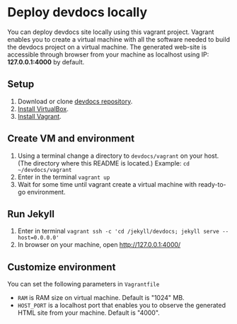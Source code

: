 # Deploy devdocs locally

You can deploy devdocs site locally using this vagrant project. Vagrant enables you to create a virtual machine with all the software needed to build the devdocs project on a virtual machine. The generated web-site is accessible through browser from your machine as localhost using IP: **127.0.0.1:4000** by default.

## Setup

1. Download or clone [devdocs repository](https://github.com/magento/devdocs).
2. [Install VirtualBox](https://www.virtualbox.org/wiki/Downloads). 
3. [Install Vagrant](https://www.vagrantup.com/).

## Create VM and environment 

1. Using a terminal change a directory to `devdocs/vagrant` on your host. (The directory where this README is located.) 
 Example: `cd ~/devdocs/vagrant`
2. Enter in the terminal `vagrant up`
3. Wait for some time until vagrant create a virtual machine with ready-to-go environment.

## Run Jekyll

1. Enter in terminal `vagrant ssh -c 'cd /jekyll/devdocs; jekyll serve --host=0.0.0.0'`
2. In browser on your machine, open http://127.0.0.1:4000/

## Customize environment

You can set the following parameters in `Vagrantfile`
- `RAM` is RAM size on virtual machine. Default is "1024" MB.
- `HOST_PORT` is a localhost port that enables you to observe the generated HTML site from your machine. Default is "4000". 